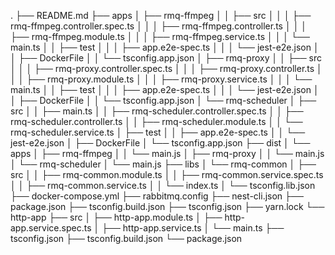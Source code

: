 .
├── README.md
├── apps
│   ├── rmq-ffmpeg
│   │   ├── src
│   │   │   ├── rmq-ffmpeg.controller.spec.ts
│   │   │   ├── rmq-ffmpeg.controller.ts
│   │   │   ├── rmq-ffmpeg.module.ts
│   │   │   ├── rmq-ffmpeg.service.ts
│   │   │   └── main.ts
│   │   ├── test
│   │   │   ├── app.e2e-spec.ts
│   │   │   └── jest-e2e.json
│   │   ├── DockerFile
│   │   └── tsconfig.app.json
│   ├── rmq-proxy
│   │   ├── src
│   │   │   ├── rmq-proxy.controller.spec.ts
│   │   │   ├── rmq-proxy.controller.ts
│   │   │   ├── rmq-proxy.module.ts
│   │   │   ├── rmq-proxy.service.ts
│   │   │   └── main.ts
│   │   ├── test
│   │   │   ├── app.e2e-spec.ts
│   │   │   └── jest-e2e.json
│   │   ├── DockerFile
│   │   └── tsconfig.app.json
│   └── rmq-scheduler
│       ├── src
│       │   ├── main.ts
│       │   ├── rmq-scheduler.controller.spec.ts
│       │   ├── rmq-scheduler.controller.ts
│       │   ├── rmq-scheduler.module.ts
│       │   └── rmq-scheduler.service.ts
│       ├── test
│       │   ├── app.e2e-spec.ts
│       │   └── jest-e2e.json
│       ├── DockerFile
│       └── tsconfig.app.json
├── dist
│   └── apps
│       ├── rmq-ffmpeg
│       │   └── main.js
│       ├── rmq-proxy
│       │   └── main.js
│       └── rmq-scheduler
│           └── main.js
├── libs
│   └── rmq-common
│       ├── src
│       │   ├── rmq-common.module.ts
│       │   ├── rmq-common.service.spec.ts
│       │   ├── rmq-common.service.ts
│       │   └── index.ts
│       └── tsconfig.lib.json
├── docker-compose.yml
├── rabbitmq.config
├── nest-cli.json
├── package.json
├── tsconfig.build.json
├── tsconfig.json
├── yarn.lock
└── http-app
    ├── src
    │   ├── http-app.module.ts
    │   ├── http-app.service.spec.ts
    │   ├── http-app.service.ts
    │   └── main.ts
    ├── tsconfig.json
    ├── tsconfig.build.json
    └── package.json